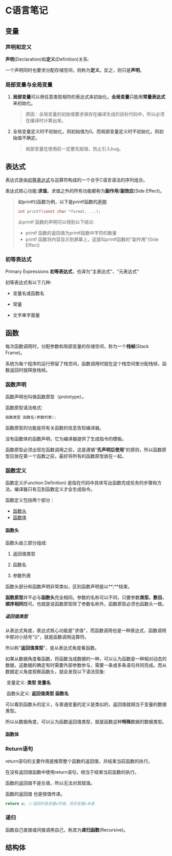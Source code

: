 # C语言笔记

## 变量

### 声明和定义

**声明**(Declaration)和**定义**(Definition)关系:

一个声明同时也要求分配存储空间，则称为**定义**。反之，则只是**声明**。



### 局部变量与全局变量



1. **局部变量**可以用任意类型相符的表达式来初始化。**全局变量**只能用**常量表达式**来初始化。

   > 原因：全局变量的初始值要求保存在编译生成的目标代码中，所以必须在编译时计算出来。

2. 全局变量定义时不初始化，则初始值为0。而局部变量定义时不初始化，则初始值不确定。

   >局部变量在使用前一定要先赋值，防止引入bug。





## 表达式

表达式是由<a href="#exp_primary">初等表达式<a>与运算符构成的一个合乎C语言语法的序列组合。

表达式核心功能:**求值**。求值之外的所有功能都称为**副作用**/**副效应**(Side Effect)。

>如printf()函数为例，以下是printf函数的<a href="#func_prototype">声明</a>
>
>```c
>int printf(const char *format, ...);
>```
>
>从printf 函数的声明可以得到以下结论:
>
>* printf 函数的返回值为printf函数中字符的数量
>* printf 函数将内容显示到屏幕上，这就叫printf函数的"副作用"(Side Effect)







### <a id="exp_primary">初等表达式</a>

Primary Expressions **初等表达式**，也译为"主表达式"、"元表达式"



初等表达式有以下几种:

* 变量名或函数名

* 常量

* 文字串字面量

  





## 函数

每次函数调用时，分配参数和局部变量的存储空间，称为一个**栈帧**(Stack Frame)。

系统为每个程序的运行预留了栈空间，函数调用时就在这个栈空间里分配栈帧，函数返回时就释放栈帧。



### <a id="func_prototype">函数声明</a>

函数声明也叫做函数原型（prototype）。

函数原型语法格式:

```c
函数类型 函数名(参数列表);
```

函数原型的功能是将有关函数的信息告知编译器。



没有函数体的函数声明，它为编译器提供了生成指令的模板。

函数原型必须出现在函数调用之前，这是遵循"**先声明后使用**"的原则，所以函数原型应放在第一个函数之前，最好将所有的函数原型放在一起。









### 函数定义

函数定义(Function Definition) 是指在代码中具体写出函数完成任务的步骤和方法。编译器只有见到函数定义才会生成指令。

函数定义包括两个部分：

* <a href="#func_head">函数头</a>
* <a href="#func_body">函数体</a>



#### <a id="func_head">函数头</a>

函数头由三部分组成:

1. 返回值类型

2. 函数名

3. 参数列表

   

函数头部分和函数声明非常类似，区别函数声明是以**;**结束。

**函数原型**并不必与**函数头**完全相同。参数的名称可以不同，只要参数**类型、数目、顺序相同**既可。也就是说函数原型除了参数名称外，函数原型必须也函数头一致。



##### 返回值类型

从表达式角度，表达式核心功能是"求值"，而函数调用也是一种表达式，函数调用中那对小括号"()"，就是函数调用运算符。

所以称"**返回值类型**"，是从表达式角度看函数。

如果从数据角度看函数，将函数当成数据的一种，可以认为函数是一种相对动态的数据，这数据的确定有时需要外部参数参与，需要一条或多条语句共同完成。而从数据定义角度观察函数头，就会发现以下语法现象:

​			变量定义: **类型** **变量名**

​			函数头定义: **返回值类型** **函数名**

可以看到函数头的定义，与普通变量的定义是类似的，返回值就相当于变量的数据类型。

所以从数据角度，可以认为函数返回值类型，就是函数这种**特殊**数据的数据类型。





#### <a id="func_body">函数体</a>















### Return语句

return语句的主要作用是推荐整个函数的返回值，并结束当前函数的执行。

在没有返回值函数中使用return语句，相当于结束当前函数的执行。

函数的返回值不是左值，所以无法对其赋值。

函数的返回值 也是按值传递。

```c
return x; //返回的是变量x的值，而非变量x本身
```



### 递归

函数自己直接或间接调用自己，称其为**递归函数**(Recursive)。



## 结构体







